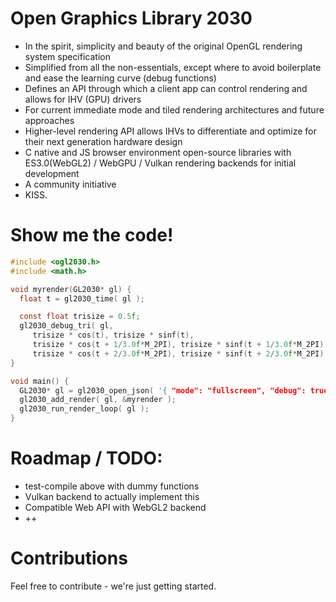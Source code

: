 # Open Graphics Library 2030

- In the spirit, simplicity and beauty of the original OpenGL rendering system specification
- Simplified from all the non-essentials, except where to avoid boilerplate and ease the learning curve (debug functions)
- Defines an API through which a client app can control rendering and allows for IHV (GPU) drivers
- For current immediate mode and tiled rendering architectures and future approaches
- Higher-level rendering API allows IHVs to differentiate and optimize for their next generation hardware design
- C native and JS browser environment open-source libraries with ES3.0(WebGL2) / WebGPU / Vulkan rendering backends for initial development
- A community initiative
- KISS.

# Show me the code!

```c
#include <ogl2030.h>
#include <math.h>

void myrender(GL2030* gl) {
  float t = gl2030_time( gl );

  const float trisize = 0.5f;
  gl2030_debug_tri( gl,
     trisize * cos(t), trisize * sinf(t),
     trisize * cos(t + 1/3.0f*M_2PI), trisize * sinf(t + 1/3.0f*M_2PI),
     trisize * cos(t + 2/3.0f*M_2PI), trisize * sinf(t + 2/3.0f*M_2PI) );
}

void main() {
  GL2030* gl = gl2030_open_json( '{ "mode": "fullscreen", "debug": true, "vsync": true }' ); // same as Web API
  gl2030_add_render( gl, &myrender );
  gl2030_run_render_loop( gl );
}
```

# Roadmap / TODO:
- test-compile above with dummy functions
- Vulkan backend to actually implement this
- Compatible Web API with WebGL2 backend
- ++

# Contributions

Feel free to contribute - we're just getting started.
